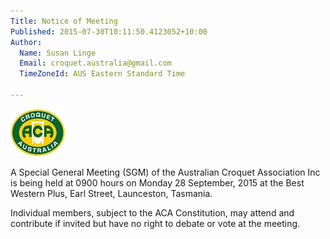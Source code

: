 ```yaml
---
Title: Notice of Meeting
Published: 2015-07-30T10:11:50.4123052+10:00
Author:
  Name: Susan Linge
  Email: croquet.australia@gmail.com
  TimeZoneId: AUS Eastern Standard Time

---
```

<img src="/aca-logo.jpg"/>

A Special General Meeting (SGM) of the Australian Croquet Association Inc is being held at 0900 hours on Monday 28 September, 2015 at the Best Western Plus, Earl Street, Launceston, Tasmania. 

Individual members, subject to the ACA Constitution, may attend and contribute if invited but have no right to debate or vote at the meeting.